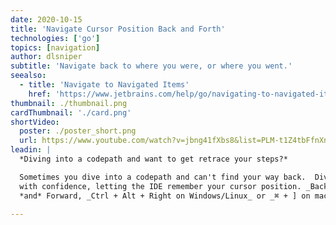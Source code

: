 ```yaml
---
date: 2020-10-15
title: 'Navigate Cursor Position Back and Forth'
technologies: ['go']
topics: [navigation]
author: dlsniper
subtitle: 'Navigate back to where you were, or where you went.'
seealso:
  - title: 'Navigate to Navigated Items'
    href: 'https://www.jetbrains.com/help/go/navigating-to-navigated-items.html'
thumbnail: ./thumbnail.png
cardThumbnail: './card.png'
shortVideo:
  poster: ./poster_short.png
  url: https://www.youtube.com/watch?v=jbng41fXbs8&list=PLM-t1Z4tbFfnXnghmtk6WVz10_pivOw25&index=8&t=0s
leadin: |
  *Diving into a codepath and want to get retrace your steps?*

  Sometimes you dive into a codepath and can't find your way back.  Dive
  with confidence, letting the IDE remember your cursor position. _Backward_, _Ctrl + Alt + Left on Windows/Linux_ or _⌘ + [ on macOS_, 
  *and* Forward, _Ctrl + Alt + Right on Windows/Linux_ or _⌘ + ] on macOS_.

---
```

